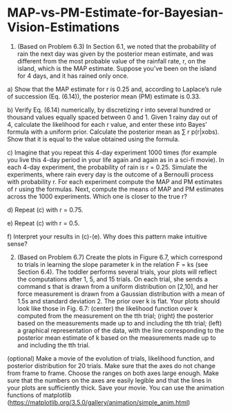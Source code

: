 # MAP-vs-PM-Estimate-for-Bayesian-Vision-Estimations
1) (Based on Problem 6.3) In Section 6.1, we noted that the probability of rain the next day was given by the posterior mean estimate, and was different from the most probable value of the rainfall rate, r, on the island, which is the MAP estimate. Suppose you’ve been on the island for 4 days, and it has rained only once.

a) Show that the MAP estimate for r is 0.25 and, according to Laplace’s rule of succession (Eq. (6.14)), the posterior mean (PM) estimate is 0.33.

b) Verify Eq. (6.14) numerically, by discretizing r into several hundred or thousand values equally spaced between 0 and 1. Given 1 rainy day out of 4, calculate the likelihood for each r value, and enter these into Bayes’ formula with a uniform prior. Calculate the posterior mean as ∑ r p(r|xobs). Show that it is equal to the value obtained using the formula.

c) Imagine that you repeat this 4-day experiment 1000 times (for example you live this 4-day period in your life again and again as in a sci-fi movie). In each 4-day experiment, the probability of rain is r = 0.25. Simulate the experiments, where rain every day is the outcome of a Bernoulli process with probability r. For each experiment compute the MAP and PM estimates of r using the formulas. Next, compute the means of MAP and PM estimates across the 1000 experiments. Which one is closer to the true r?

d) Repeat (c) with r = 0.75.

e) Repeat (c) with r = 0.5.

f) Interpret your results in (c)-(e). Why does this pattern make intuitive sense?

2) (Based on Problem 6.7) Create the plots in Figure 6.7, which correspond to trials in learning the slope parameter k in the relation F = ks (see Section 6.4). The toddler performs several trials, your plots will reflect the computations after 1, 5, and 15 trials. On each trial, she sends a command s that is drawn from a uniform distribution on [2,10], and her force measurement is drawn from a Gaussian distribution with a mean of 1.5s and standard deviation 2. The prior over k is flat. Your plots should look like those in Fig. 6.7: (center) the likelihood function over k computed from the measurement on the tth trial; (right) the posterior based on the measurements made up to and including the tth trial; (left) a graphical representation of the data, with the line corresponding to the posterior mean estimate of k based on the measurements made up to and including the tth trial.

(optional) Make a movie of the evolution of trials, likelihood function, and posterior distribution for 20 trials. Make sure that the axes do not change from frame to frame. Choose the ranges on both axes large enough. Make sure that the numbers on the axes are easily legible and that the lines in your plots are sufficiently thick. Save your movie. You can use the animation functions of matplotlib (https://matplotlib.org/3.5.0/gallery/animation/simple_anim.html)
